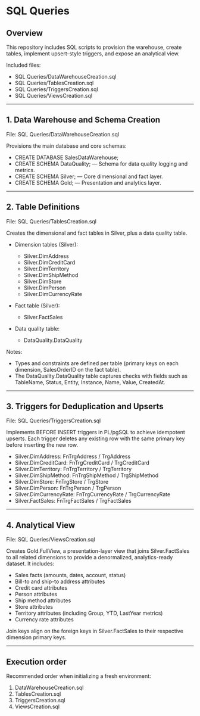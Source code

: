 # SQL Queries

## Overview

This repository includes SQL scripts to provision the warehouse, create tables, implement upsert-style triggers, and expose an analytical view.

Included files:

- SQL Queries/DataWarehouseCreation.sql
- SQL Queries/TablesCreation.sql
- SQL Queries/TriggersCreation.sql
- SQL Queries/ViewsCreation.sql

---

## 1. Data Warehouse and Schema Creation

File: SQL Queries/DataWarehouseCreation.sql

Provisions the main database and core schemas:

- CREATE DATABASE SalesDataWarehouse;
- CREATE SCHEMA DataQuality; — Schema for data quality logging and metrics.
- CREATE SCHEMA Silver; — Core dimensional and fact layer.
- CREATE SCHEMA Gold; — Presentation and analytics layer.

---

## 2. Table Definitions

File: SQL Queries/TablesCreation.sql

Creates the dimensional and fact tables in Silver, plus a data quality table.

- Dimension tables (Silver):

    - Silver.DimAddress
    - Silver.DimCreditCard
    - Silver.DimTerritory
    - Silver.DimShipMethod
    - Silver.DimStore
    - Silver.DimPerson
    - Silver.DimCurrencyRate

- Fact table (Silver):

    - Silver.FactSales

- Data quality table:

    - DataQuality.DataQuality

Notes:

- Types and constraints are defined per table (primary keys on each dimension, SalesOrderID on the fact table).
- The DataQuality.DataQuality table captures checks with fields such as TableName, Status, Entity, Instance, Name, Value, CreatedAt.

---

## 3. Triggers for Deduplication and Upserts

File: SQL Queries/TriggersCreation.sql

Implements BEFORE INSERT triggers in PL/pgSQL to achieve idempotent upserts. Each trigger deletes any existing row with the same primary key before inserting the new row.

- Silver.DimAddress: FnTrgAddress / TrgAddress
- Silver.DimCreditCard: FnTrgCreditCard / TrgCreditCard
- Silver.DimTerritory: FnTrgTerritory / TrgTerritory
- Silver.DimShipMethod: FnTrgShipMethod / TrgShipMethod
- Silver.DimStore: FnTrgStore / TrgStore
- Silver.DimPerson: FnTrgPerson / TrgPerson
- Silver.DimCurrencyRate: FnTrgCurrencyRate / TrgCurrencyRate
- Silver.FactSales: FnTrgFactSales / TrgFactSales

---

## 4. Analytical View

File: SQL Queries/ViewsCreation.sql

Creates Gold.FullView, a presentation-layer view that joins Silver.FactSales to all related dimensions to provide a denormalized, analytics-ready dataset. It includes:

- Sales facts (amounts, dates, account, status)
- Bill-to and ship-to address attributes
- Credit card attributes
- Person attributes
- Ship method attributes
- Store attributes
- Territory attributes (including Group, YTD, LastYear metrics)
- Currency rate attributes

Join keys align on the foreign keys in Silver.FactSales to their respective dimension primary keys.

---

## Execution order

Recommended order when initializing a fresh environment:

1. DataWarehouseCreation.sql
2. TablesCreation.sql
3. TriggersCreation.sql
4. ViewsCreation.sql